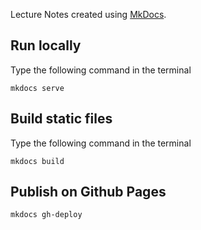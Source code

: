 Lecture Notes created using [MkDocs](https://www.mkdocs.org).

## Run locally
Type the following command in the terminal

```
mkdocs serve
```

## Build static files
Type the following command in the terminal

```
mkdocs build
```

## Publish on Github Pages

```
mkdocs gh-deploy
```

